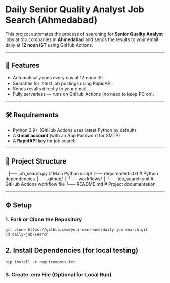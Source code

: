 # Daily Senior Quality Analyst Job Search (Ahmedabad)

This project automates the process of searching for **Senior Quality Analyst** jobs at top companies in **Ahmedabad** and sends the results to your email daily at **12 noon IST** using GitHub Actions.

---

## 📌 Features
- Automatically runs every day at 12 noon IST.
- Searches for latest job postings using RapidAPI.
- Sends results directly to your email.
- Fully serverless — runs on GitHub Actions (no need to keep PC on).

---

## 🛠️ Requirements
- Python 3.9+ (GitHub Actions uses latest Python by default)
- A **Gmail account** (with an App Password for SMTP)
- A **RapidAPI key** for job search

---

## 📂 Project Structure
.
├── job_search.py # Main Python script
├── requirements.txt # Python dependencies
├── .github/
│ └── workflows/
│ └── job_search.yml # GitHub Actions workflow file
└── README.md # Project documentation

------------------------------------------------

## ⚙️ Setup

### 1. Fork or Clone the Repository
```bash
git clone https://github.com/your-username/daily-job-search.git
cd daily-job-search
```
## 2. Install Dependencies (for local testing)

``` pip install -r requirements.txt ```

### 3. Create .env File (Optional for Local Run)



